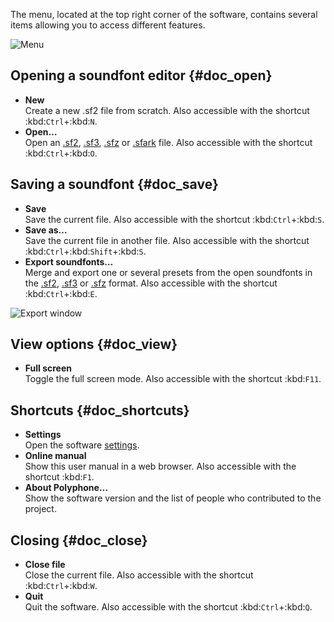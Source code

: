 The menu, located at the top right corner of the software, contains several items allowing you to access different features.


![Menu](images/menu.png "Menu")


## Opening a soundfont editor {#doc_open}


* **New**\
  Create a new .sf2 file from scratch.
  Also accessible with the shortcut :kbd:`Ctrl`+:kbd:`N`.
* **Open…**\
  Open an [.sf2](manual/annexes/the-different-soundfont-formats.md#doc_sf2), [.sf3](manual/annexes/the-different-soundfont-formats.md#doc_sf3), [.sfz](manual/annexes/the-different-soundfont-formats.md#doc_sfz) or [.sfark](manual/annexes/the-different-soundfont-formats.md#doc_sfark) file.
  Also accessible with the shortcut :kbd:`Ctrl`+:kbd:`O`.


## Saving a soundfont {#doc_save}


* **Save**\
  Save the current file.
  Also accessible with the shortcut :kbd:`Ctrl`+:kbd:`S`.
* **Save as…**\
  Save the current file in another file.
  Also accessible with the shortcut :kbd:`Ctrl`+:kbd:`Shift`+:kbd:`S`.
* **Export soundfonts…**\
  Merge and export one or several presets from the open soundfonts in the [.sf2](manual/annexes/the-different-soundfont-formats.md#doc_sf2), [.sf3](manual/annexes/the-different-soundfont-formats.md#doc_sf3) or [.sfz](manual/annexes/the-different-soundfont-formats.md#doc_sfz) format.
  Also accessible with the shortcut :kbd:`Ctrl`+:kbd:`E`.


![Export window](images/export.png "Export window")


## View options {#doc_view}


* **Full screen**\
  Toggle the full screen mode.
  Also accessible with the shortcut :kbd:`F11`.


## Shortcuts {#doc_shortcuts}


* **Settings**\
  Open the software [settings](manual/settings.md).
* **Online manual**\
  Show this user manual in a web browser.
  Also accessible with the shortcut :kbd:`F1`.
* **About Polyphone…**\
  Show the software version and the list of people who contributed to the project.


## Closing {#doc_close}


* **Close file**\
  Close the current file.
  Also accessible with the shortcut :kbd:`Ctrl`+:kbd:`W`.
* **Quit**\
  Quit the software.
  Also accessible with the shortcut :kbd:`Ctrl`+:kbd:`Q`.